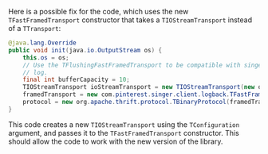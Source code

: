 Here is a possible fix for the code, which uses the new `TFastFramedTransport` constructor that takes a `TIOStreamTransport` instead of a `TTransport`:

```java
@java.lang.Override
public void init(java.io.OutputStream os) {
    this.os = os;
    // Use the TFlushingFastFramedTransport to be compatible with singer_thrift
    // log.
    final int bufferCapacity = 10;
    TIOStreamTransport ioStreamTransport = new TIOStreamTransport(new org.apache.thrift.TConfiguration(), os);
    framedTransport = new com.pinterest.singer.client.logback.TFastFramedTransport(ioStreamTransport, bufferCapacity);
    protocol = new org.apache.thrift.protocol.TBinaryProtocol(framedTransport);
}
```

This code creates a new `TIOStreamTransport` using the `TConfiguration` argument, and passes it to the `TFastFramedTransport` constructor. This should allow the code to work with the new version of the library.